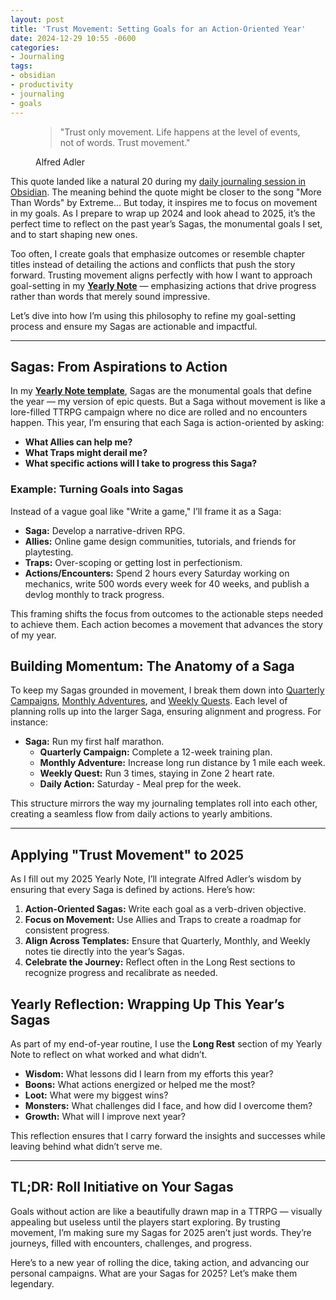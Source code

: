 ```yaml
---
layout: post
title: 'Trust Movement: Setting Goals for an Action-Oriented Year'
date: 2024-12-29 10:55 -0600
categories:
- Journaling
tags:
- obsidian
- productivity
- journaling
- goals
---
```

<figure>
	<blockquote class="blockquote">
	    <p>"Trust only movement. Life happens at the level of events, not of words. Trust movement."</p>
	  </blockquote>
	  	    <figcaption class="blockquote-footer">
			  Alfred Adler
		  </figcaption>
</figure>

This quote landed like a natural 20 during my [daily journaling session in Obsidian](/posts/why-i-take-daily-notes-in-obsidian/). The meaning behind the quote might be closer to the song "More Than Words" by Extreme... But today, it inspires me to focus on movement in my goals. As I prepare to wrap up 2024 and look ahead to 2025, it’s the perfect time to reflect on the past year’s Sagas, the monumental goals I set, and to start shaping new ones. 

Too often, I create goals that emphasize outcomes or resemble chapter titles instead of detailing the actions and conflicts that push the story forward. Trusting movement aligns perfectly with how I want to approach goal-setting in my [**Yearly Note**](https://github.com/chandlertee/obsidian-starter/blob/c0a00e0570e973c809b4fa7ebad9386de13e79d1/Templates/Periodic/Yearly%20Note%20Template.md) — emphasizing actions that drive progress rather than words that merely sound impressive.

Let’s dive into how I’m using this philosophy to refine my goal-setting process and ensure my Sagas are actionable and impactful.

---

## Sagas: From Aspirations to Action

In my [**Yearly Note template**](https://github.com/chandlertee/obsidian-starter/blob/c0a00e0570e973c809b4fa7ebad9386de13e79d1/Templates/Periodic/Yearly%20Note%20Template.md), Sagas are the monumental goals that define the year — my version of epic quests. But a Saga without movement is like a lore-filled TTRPG campaign where no dice are rolled and no encounters happen. This year, I’m ensuring that each Saga is action-oriented by asking:

- **What Allies can help me?**
- **What Traps might derail me?**
- **What specific actions will I take to progress this Saga?**

### Example: Turning Goals into Sagas

Instead of a vague goal like "Write a game," I’ll frame it as a Saga:

- **Saga:** Develop a narrative-driven RPG.
- **Allies:** Online game design communities, tutorials, and friends for playtesting.
- **Traps:** Over-scoping or getting lost in perfectionism.
- **Actions/Encounters:** Spend 2 hours every Saturday working on mechanics, write 500 words every week for 40 weeks, and publish a devlog monthly to track progress.

This framing shifts the focus from outcomes to the actionable steps needed to achieve them. Each action becomes a movement that advances the story of my year.

## Building Momentum: The Anatomy of a Saga

To keep my Sagas grounded in movement, I break them down into [Quarterly Campaigns](https://github.com/chandlertee/obsidian-starter/blob/c0a00e0570e973c809b4fa7ebad9386de13e79d1/Templates/Periodic/Quarterly%20Note%20Template.md), [Monthly Adventures](https://github.com/chandlertee/obsidian-starter/blob/c0a00e0570e973c809b4fa7ebad9386de13e79d1/Templates/Periodic/Quarterly%20Note%20Template.md), and [Weekly Quests](https://github.com/chandlertee/obsidian-starter/blob/c0a00e0570e973c809b4fa7ebad9386de13e79d1/Templates/Periodic/Weekly%20Note%20Template.md). Each level of planning rolls up into the larger Saga, ensuring alignment and progress. For instance:

- **Saga:** Run my first half marathon.
    - **Quarterly Campaign:** Complete a 12-week training plan.
    - **Monthly Adventure:** Increase long run distance by 1 mile each week.
    - **Weekly Quest:** Run 3 times, staying in Zone 2 heart rate.
    - **Daily Action:** Saturday - Meal prep for the week.

This structure mirrors the way my journaling templates roll into each other, creating a seamless flow from daily actions to yearly ambitions.

---

## Applying "Trust Movement" to 2025

As I fill out my 2025 Yearly Note, I’ll integrate Alfred Adler’s wisdom by ensuring that every Saga is defined by actions. Here’s how:

1. **Action-Oriented Sagas:** Write each goal as a verb-driven objective.
2. **Focus on Movement:** Use Allies and Traps to create a roadmap for consistent progress.
3. **Align Across Templates:** Ensure that Quarterly, Monthly, and Weekly notes tie directly into the year’s Sagas.
4. **Celebrate the Journey:** Reflect often in the Long Rest sections to recognize progress and recalibrate as needed.

## Yearly Reflection: Wrapping Up This Year’s Sagas

As part of my end-of-year routine, I use the **Long Rest** section of my Yearly Note to reflect on what worked and what didn’t. 

- **Wisdom:** What lessons did I learn from my efforts this year?
- **Boons:** What actions energized or helped me the most?
- **Loot:** What were my biggest wins?
- **Monsters:** What challenges did I face, and how did I overcome them?
- **Growth:** What will I improve next year?

This reflection ensures that I carry forward the insights and successes while leaving behind what didn’t serve me.

---

## TL;DR: Roll Initiative on Your Sagas

Goals without action are like a beautifully drawn map in a TTRPG — visually appealing but useless until the players start exploring. By trusting movement, I’m making sure my Sagas for 2025 aren’t just words. They’re journeys, filled with encounters, challenges, and progress.

Here’s to a new year of rolling the dice, taking action, and advancing our personal campaigns. What are your Sagas for 2025? Let’s make them legendary.
